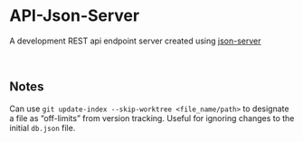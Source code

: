 # **API-Json-Server**
A development REST api endpoint server created using [json-server](https://github.com/typicode/json-server)

&nbsp;
## **Notes**
Can use `git update-index --skip-worktree <file_name/path>` to designate a file as “off-limits” from version tracking. Useful for ignoring changes to the initial `db.json` file. 
